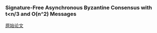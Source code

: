 ### Signature-Free Asynchronous Byzantine Consensus with t<n/3 and O(n^2) Messages
[原始论文](https://hal.inria.fr/hal-00944019/document)

